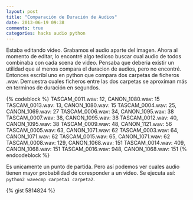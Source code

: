 ```yaml
---
layout: post
title: "Comparación‎ de Duración de Audios"
date: 2013-06-19 09:38
comments: true
categories: hacks audio python
---
```


Estaba editando video. Grabamos el audio aparte del imagen.
Ahora al momento de editar, lo encontré algo tedioso buscar cual audio de todos
combinaba con cada scena de video. Pensaba que deberia existir un utilidad que
al menos compara el duracion de audios, pero no encontré. Entonces
escribí uno en python que compara dos carpetas de ficheros .wav. Demuestra cuales
ficheros entre las dos carpetas se aproximan más en terminos de duración en segundos.

{% codeblock %}
TASCAM_0011.wav: 12, CANON_1080.wav: 15
TASCAM_0013.wav: 13, CANON_1080.wav: 15
TASCAM_0004.wav: 25, CANON_1069.wav: 27
TASCAM_0006.wav: 34, CANON_1095.wav: 38
TASCAM_0007.wav: 38, CANON_1095.wav: 38
TASCAM_0012.wav: 40, CANON_1095.wav: 38
TASCAM_0009.wav: 48, CANON_1121.wav: 56
TASCAM_0005.wav: 63, CANON_1071.wav: 62
TASCAM_0003.wav: 64, CANON_1071.wav: 62
TASCAM_0015.wav: 65, CANON_1071.wav: 62
TASCAM_0008.wav: 129, CANON_1068.wav: 151
TASCAM_0014.wav: 409, CANON_1068.wav: 151
TASCAM_0016.wav: 948, CANON_1068.wav: 151
{% endcodeblock %}

<!-- more -->

Es unicamente un punto de partida. Pero así podemos ver cuales audio tienen
mayor probabilidad de coresponder a un video. Se ejecuta así: ``` python2 wavecmp carpeta1 carpeta2 ```.


{% gist 5814824 %}
